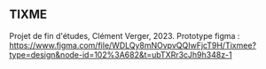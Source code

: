 ## TIXME

Projet de fin d'études, Clément Verger, 2023. 
Prototype figma : https://www.figma.com/file/WDLQy8mNOvpvQQIwFjcT9H/Tixmee?type=design&node-id=102%3A682&t=ubTXRr3cJh9h348z-1

